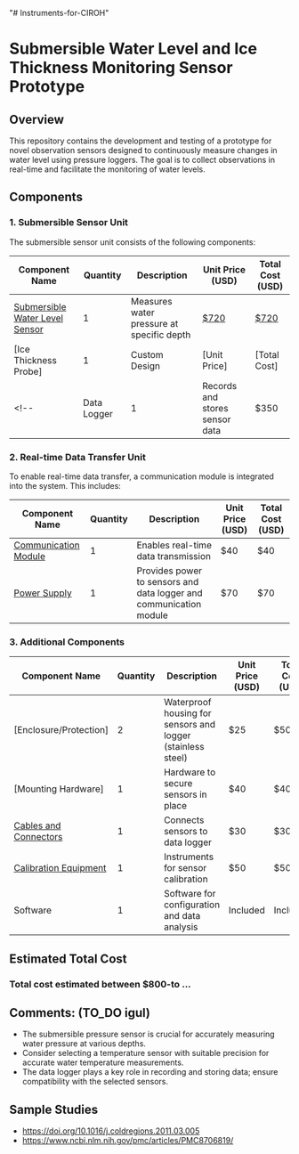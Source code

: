 "# Instruments-for-CIROH" 

# Submersible Water Level and Ice Thickness Monitoring Sensor Prototype

## Overview

This repository contains the development and testing of a prototype for novel observation sensors designed to continuously measure changes in water level using pressure loggers. The goal is to collect observations in real-time and facilitate the monitoring of water levels.


## Components

### 1. Submersible Sensor Unit

The submersible sensor unit consists of the following components:

| Component Name              | Quantity | Description                                     | Unit Price (USD) | Total Cost (USD) |
|-----------------------------|----------|-------------------------------------------------|-------------------|------------------|
| [Submersible Water Level Sensor](submersiblePressureSensors.md)  | 1        | Measures water pressure at specific depth       | [$720](submersiblePressureSensors.md#L9)| [$720](submersiblePressureSensors.md#L9)|
| [Ice Thickness Probe]          | 1        | Custom Design                     | [Unit Price]      | [Total Cost]     |
<!-- | Data Logger                | 1        | Records and stores sensor data                   | $350 | $350 |-->

### 2. Real-time Data Transfer Unit

To enable real-time data transfer, a communication module is integrated into the system. This includes:

| Component Name          | Quantity | Description                             | Unit Price (USD) | Total Cost (USD) |
|-------------------------|----------|-----------------------------------------|-------------------|------------------|
| [Communication Module](communicationModule.md) | 1        | Enables real-time data transmission      | $40 | $40 |
| [Power Supply](powerSupply.md) | 1 | Provides power to sensors and data logger and communication module| $70 | $70 |

### 3. Additional Components

| Component Name          | Quantity | Description                                   | Unit Price (USD) | Total Cost (USD) |
|-------------------------|----------|-----------------------------------------------|-------------------|------------------|
| [Enclosure/Protection]   | 2        | Waterproof housing for sensors and logger (stainless steel)     | $25 | $50 |
| [Mounting Hardware]   | 1        | Hardware to secure sensors in place           | $40 | $40 |
| [Cables and Connectors](https://www.wireandcableyourway.com/submersible-pump-cable)    | 1        | Connects sensors to data logger               | $30 | $30 |
| [Calibration Equipment](https://catalog.marquestscientific.com/item/solators-mini-tuff-guard-2-economy-gauge-installed/mini-tuff-gauge-isolator-2-economy-gauge-installed/mtg-22200s-pvc?gclid=Cj0KCQiA2KitBhCIARIsAPPMEhKZ0o6HKaEeIxSrRTRwFAI5jHU1AIoItZRNbcVqwtJxx7sKXvmgxLMaArjzEALw_wcB)  | 1        | Instruments for sensor calibration           |  $50 |  $50 |
| Software                | 1        | Software for configuration and data analysis | Included | Included |

## Estimated Total Cost 

 ### Total cost estimated between <strong>$800-to ...</strong>

## Comments: (TO_DO igul)
- The submersible pressure sensor is crucial for accurately measuring water pressure at various depths.
- Consider selecting a temperature sensor with suitable precision for accurate water temperature measurements.
- The data logger plays a key role in recording and storing data; ensure compatibility with the selected sensors.

## Sample Studies

- https://doi.org/10.1016/j.coldregions.2011.03.005 
- https://www.ncbi.nlm.nih.gov/pmc/articles/PMC8706819/

